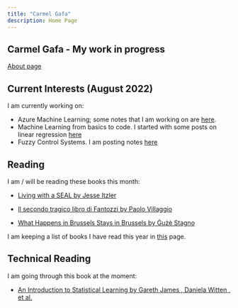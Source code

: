 ```yaml
---
title: "Carmel Gafa"
description: Home Page
---
```


## **Carmel Gafa - My work in progress**

[About page](/about/)

## **Current Interests (August 2022)**

I am currently working on:

- Azure Machine Learning; some notes that I am working on are [here](/tags/azure-ml).
- Machine Learning from basics to code. I started with some posts on linear regression [here](/tags/linear-regression/)
- Fuzzy Control Systems. I am posting notes [here](/tags/fuzzy/)

## **Reading**

I am / will be reading these books this month:

- [Living with a SEAL by Jesse Itzler](https://www.amazon.de/-/en/Jesse-Itzler/dp/1455534684/ref=tmm_pap_swatch_0?_encoding=UTF8&qid=1660897887&sr=8-1)

- [Il secondo tragico libro di Fantozzi by Paolo Villaggio](https://www.amazon.de/-/en/Paolo-Villaggio/dp/8817097845/ref=tmm_pap_swatch_0?_encoding=UTF8&qid=1660898007&sr=8-1)

- [What Happens in Brussels Stays in Brussels
by Ġużè Stagno](https://merlinpublishers.com/product/what-happens-in-brussels-stays-in-brussels/?lang=mt)

I am keeping a list of books I have read this year in [this](/books/) page.

## **Technical Reading**

I am going through this book at the moment:

- [An Introduction to Statistical Learning by Gareth James , Daniela Witten , et al.](https://www.amazon.co.uk/s?k=an+introduction+to+statistical+learning&sprefix=an+introduction+%2Caps%2C113&ref=nb_sb_ss_ts-doa-p_1_16)
